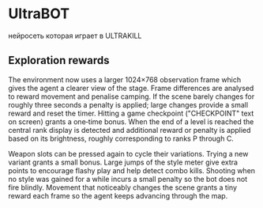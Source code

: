 # UltraBOT
нейросеть которая играет в ULTRAKILL

## Exploration rewards

The environment now uses a larger 1024×768 observation frame which gives the
agent a clearer view of the stage. Frame differences are analysed to reward
movement and penalise camping. If the scene barely changes for roughly three
seconds a penalty is applied; large changes provide a small reward and reset
the timer. Hitting a game checkpoint ("CHECKPOINT" text on screen) grants a
one‑time bonus. When the end of a level is reached the central rank display is
detected and additional reward or penalty is applied based on its brightness,
roughly corresponding to ranks P through C.

Weapon slots can be pressed again to cycle their variations. Trying a new
variant grants a small bonus. Large jumps of the style meter give extra
points to encourage flashy play and help detect combo kills. Shooting when no
style was gained for a while incurs a small penalty so the bot does not fire
blindly. Movement that noticeably changes the scene grants a tiny reward each
frame so the agent keeps advancing through the map.
